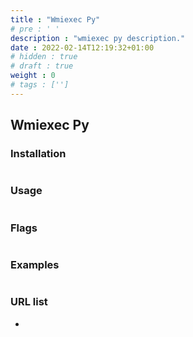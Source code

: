 ```yaml
---
title : "Wmiexec Py"
# pre : ' '
description : "wmiexec py description."
date : 2022-02-14T12:19:32+01:00
# hidden : true
# draft : true
weight : 0
# tags : ['']
---
```


## Wmiexec Py

### Installation

```plain

```

### Usage

```plain

```

### Flags

```plain

```

### Examples

```plain

```

### URL list

* []()
